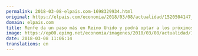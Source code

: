 ```yaml
---
permalink: 2018-03-08-elpais.com-1698329934.html
original: https://elpais.com/economia/2018/03/08/actualidad/1520504147_385263.html#?ref=rss&format=simple&link=link
domain: elpais.com
title: Renfe da un paso más en Reino Unido y podrá optar a los próximos concursos
image: https://ep00.epimg.net/economia/imagenes/2018/03/08/actualidad/1520504147_385263_1520504251_rrss_normal.jpg
date: 2018-03-08 11:06:14
translations: en
---
```


